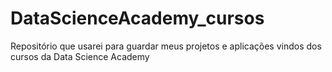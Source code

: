 # DataScienceAcademy_cursos
Repositório que usarei para guardar meus projetos e aplicações vindos dos cursos da Data Science Academy
